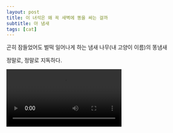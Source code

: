 ```yaml
---
layout: post
title: 이 녀석은 왜 꼭 새벽에 똥을 싸는 걸까
subtitle: 아 냄새
tags: [cat]
---
```

곤히 잠들었어도 벌떡 일어나게 하는 냄새
나무(내 고양이 이름)의 똥냄새

정말로, 정말로 지독하다.

<video width="300"  controls>
  <source src="../assets/mp4/Sequence 02_1.mp4" type="video/mp4">
</video>